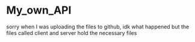 # My_own_API
sorry when I was uploading the files to github, idk what happened but the files called client and server hold the necessary files
